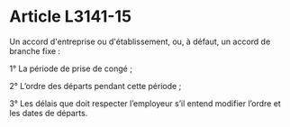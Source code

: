 # Article L3141-15

Un accord d'entreprise ou d'établissement, ou, à défaut, un accord de branche fixe :

1° La période de prise de congé ;

2° L’ordre des départs pendant cette période ;

3° Les délais que doit respecter l’employeur s’il entend modifier l’ordre et les dates de départs.
